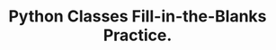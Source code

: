 ---
layout: fill-in-the-blanks
title: Python Classes Fill-in-the-Blanks Practice.
description: Test your knowledge of Python classes and objects with these fill-in-the-blank exercises. Learn key concepts like attributes, methods, and the __init__ method with answers provided for self-assessment.
difficulty:
  beginner: true
  intermediate: false
  advanced: false
topic: Functions
questions:
    - In Python, you create a class using the ________ keyword.  
    - A class is a ________ for creating objects (instances).  
    - Objects are ________ of a class that have attributes (data) and methods (functions).  
    - The `__init__` method is a special method that is automatically called when a new ________ of a class is created.
    - Instance attributes are ________ to each instance (object) of a class.  
    - The `self` parameter is used to access the ________ and ________ of an object within its methods.
    - Class attributes are shared across all ________ of the class, while instance attributes are specific to each ________.
    - To access an attribute of an object, use the ________ notation (e.g., `object.attribute`).  
    - Changing the value of a ________ attribute will reflect across all objects of the class.
    - Methods are ________ defined within a class that operate on the object's data.  
examples:
  - code: |
        class Car:
            def describe(self):
                print(f"{self.year} {self.make} {self.model}")
    prompt: The `describe` method is a ________ of the `Car` class.
    answer: method
  - code: |
        class Student:
            def set_grade(self, new_grade):
                self.grade = new_grade
    prompt: The `set_grade` method is used to ________ the grade of a student.
    answer: update
answers:
    - class
    - blueprint  
    - instances
    - object
    - unique
    - attributes
    - methods
    - objects
    - object
    - dot
    - class
    - functions  
resources:
    - name: Learn Classes and Objects
      url: https://yasirbhutta.github.io/python/docs/classes.html
---